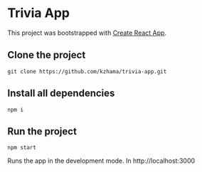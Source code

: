 # Trivia App

This project was bootstrapped with [Create React App](https://github.com/facebook/create-react-app).

## Clone the project

`git clone https://github.com/kzhama/trivia-app.git`

## Install all dependencies

`npm i`

## Run the project

`npm start`

Runs the app in the development mode. In http://localhost:3000
